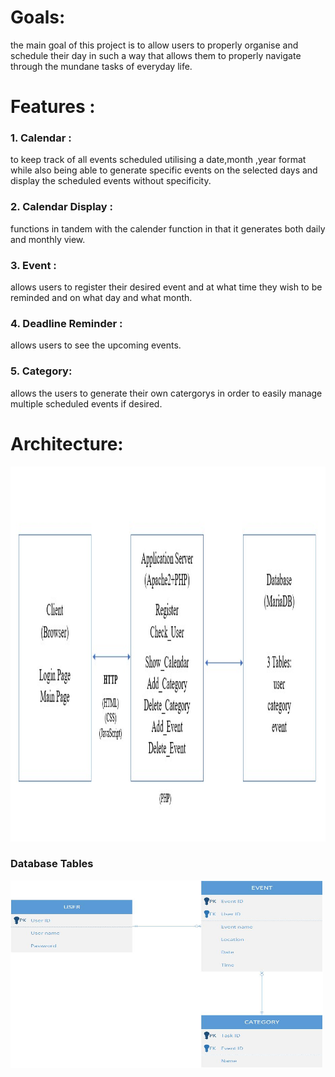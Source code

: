 # Goals:
the main goal of this project is to allow users to properly organise and schedule their day in such a way that allows them to properly navigate through the mundane tasks of everyday life.
# Features :
  ### 1. Calendar :
  to keep track of all events scheduled utilising a date,month ,year format while also being able to generate specific events on the selected days and display the scheduled events without specificity.
  ### 2. Calendar Display :
  functions in tandem with the calender function in that it generates both daily and monthly view.
  ### 3. Event :
  allows users to register their desired event and at what time they wish to be reminded and on what day and what month.
  ### 4. Deadline Reminder :
  allows users to see the upcoming events.
  ### 5. Category:
  allows the users to generate their own catergorys in order to easily manage multiple scheduled events if desired.
# Architecture:
<img src="../src/img/Architecture.jpg" alt="Architecture" width="800" height="600">

### Database Tables
<img src="../src/img/Database_Tables.jpg" alt="Database_Tables" width="500" height="300">


